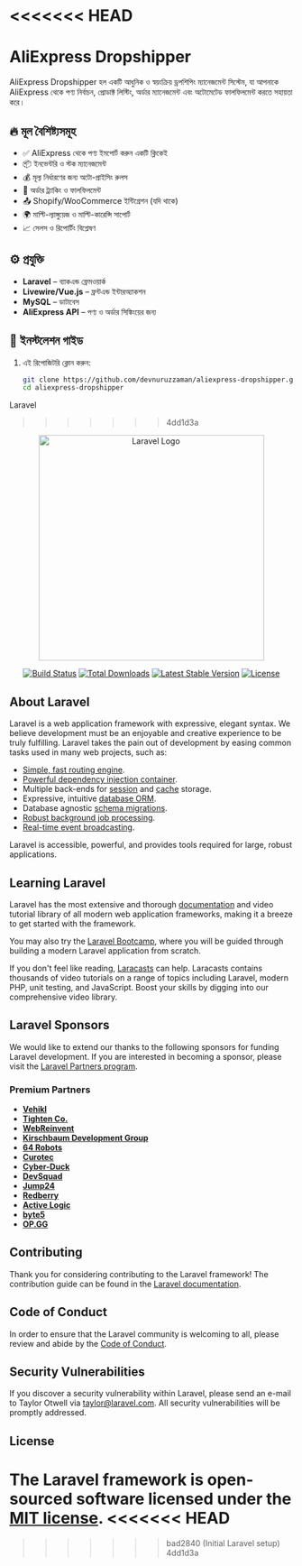 <<<<<<< HEAD
=======
# AliExpress Dropshipper

AliExpress Dropshipper হল একটি আধুনিক ও স্বয়ংক্রিয় ড্রপশিপিং ম্যানেজমেন্ট সিস্টেম, যা আপনাকে AliExpress থেকে পণ্য নির্বাচন, প্রোডাক্ট লিস্টিং, অর্ডার ম্যানেজমেন্ট এবং অটোমেটেড ফালফিলমেন্ট করতে সহায়তা করে।

## 🔥 মূল বৈশিষ্ট্যসমূহ

- ✅ AliExpress থেকে পণ্য ইমপোর্ট করুন একটি ক্লিকেই
- 📦 ইনভেন্টরি ও স্টক ম্যানেজমেন্ট
- 💰 মূল্য নির্ধারণের জন্য অটো-প্রাইসিং রুলস
- 🛒 অর্ডার ট্র্যাকিং ও ফালফিলমেন্ট
- 📤 Shopify/WooCommerce ইন্টিগ্রেশন (যদি থাকে)
- 🌍 মাল্টি-ল্যাঙ্গুয়েজ ও মাল্টি-কারেন্সি সাপোর্ট
- 📈 সেলস ও রিপোর্টিং বিশ্লেষণ

## ⚙️ প্রযুক্তি

- **Laravel** – ব্যাকএন্ড ফ্রেমওয়ার্ক
- **Livewire/Vue.js** – ফ্রন্টএন্ড ইন্টারঅ্যাকশন
- **MySQL** – ডাটাবেস
- **AliExpress API** – পণ্য ও অর্ডার সিঙ্কিংয়ের জন্য

## 🚀 ইনস্টলেশন গাইড

1. এই রিপোজিটরি ক্লোন করুন:
   ```bash
   git clone https://github.com/devnuruzzaman/aliexpress-dropshipper.git
   cd aliexpress-dropshipper

Laravel

>>>>>>> 4dd1d3a
<p align="center"><a href="https://laravel.com" target="_blank"><img src="https://raw.githubusercontent.com/laravel/art/master/logo-lockup/5%20SVG/2%20CMYK/1%20Full%20Color/laravel-logolockup-cmyk-red.svg" width="400" alt="Laravel Logo"></a></p>

<p align="center">
<a href="https://github.com/laravel/framework/actions"><img src="https://github.com/laravel/framework/workflows/tests/badge.svg" alt="Build Status"></a>
<a href="https://packagist.org/packages/laravel/framework"><img src="https://img.shields.io/packagist/dt/laravel/framework" alt="Total Downloads"></a>
<a href="https://packagist.org/packages/laravel/framework"><img src="https://img.shields.io/packagist/v/laravel/framework" alt="Latest Stable Version"></a>
<a href="https://packagist.org/packages/laravel/framework"><img src="https://img.shields.io/packagist/l/laravel/framework" alt="License"></a>
</p>

## About Laravel

Laravel is a web application framework with expressive, elegant syntax. We believe development must be an enjoyable and creative experience to be truly fulfilling. Laravel takes the pain out of development by easing common tasks used in many web projects, such as:

- [Simple, fast routing engine](https://laravel.com/docs/routing).
- [Powerful dependency injection container](https://laravel.com/docs/container).
- Multiple back-ends for [session](https://laravel.com/docs/session) and [cache](https://laravel.com/docs/cache) storage.
- Expressive, intuitive [database ORM](https://laravel.com/docs/eloquent).
- Database agnostic [schema migrations](https://laravel.com/docs/migrations).
- [Robust background job processing](https://laravel.com/docs/queues).
- [Real-time event broadcasting](https://laravel.com/docs/broadcasting).

Laravel is accessible, powerful, and provides tools required for large, robust applications.

## Learning Laravel

Laravel has the most extensive and thorough [documentation](https://laravel.com/docs) and video tutorial library of all modern web application frameworks, making it a breeze to get started with the framework.

You may also try the [Laravel Bootcamp](https://bootcamp.laravel.com), where you will be guided through building a modern Laravel application from scratch.

If you don't feel like reading, [Laracasts](https://laracasts.com) can help. Laracasts contains thousands of video tutorials on a range of topics including Laravel, modern PHP, unit testing, and JavaScript. Boost your skills by digging into our comprehensive video library.

## Laravel Sponsors

We would like to extend our thanks to the following sponsors for funding Laravel development. If you are interested in becoming a sponsor, please visit the [Laravel Partners program](https://partners.laravel.com).

### Premium Partners

- **[Vehikl](https://vehikl.com/)**
- **[Tighten Co.](https://tighten.co)**
- **[WebReinvent](https://webreinvent.com/)**
- **[Kirschbaum Development Group](https://kirschbaumdevelopment.com)**
- **[64 Robots](https://64robots.com)**
- **[Curotec](https://www.curotec.com/services/technologies/laravel/)**
- **[Cyber-Duck](https://cyber-duck.co.uk)**
- **[DevSquad](https://devsquad.com/hire-laravel-developers)**
- **[Jump24](https://jump24.co.uk)**
- **[Redberry](https://redberry.international/laravel/)**
- **[Active Logic](https://activelogic.com)**
- **[byte5](https://byte5.de)**
- **[OP.GG](https://op.gg)**

## Contributing

Thank you for considering contributing to the Laravel framework! The contribution guide can be found in the [Laravel documentation](https://laravel.com/docs/contributions).

## Code of Conduct

In order to ensure that the Laravel community is welcoming to all, please review and abide by the [Code of Conduct](https://laravel.com/docs/contributions#code-of-conduct).

## Security Vulnerabilities

If you discover a security vulnerability within Laravel, please send an e-mail to Taylor Otwell via [taylor@laravel.com](mailto:taylor@laravel.com). All security vulnerabilities will be promptly addressed.

## License

The Laravel framework is open-sourced software licensed under the [MIT license](https://opensource.org/licenses/MIT).
<<<<<<< HEAD
=======
>>>>>>> bad2840 (Initial Laravel setup)
>>>>>>> 4dd1d3a

